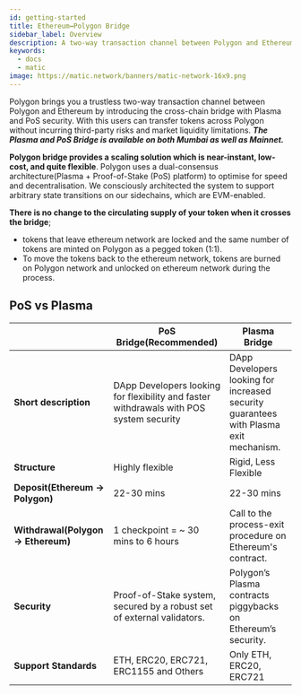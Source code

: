 ```yaml
---
id: getting-started
title: Ethereum↔Polygon Bridge
sidebar_label: Overview
description: A two-way transaction channel between Polygon and Ethereum.
keywords:
  - docs
  - matic
image: https://matic.network/banners/matic-network-16x9.png
---
```


Polygon brings you a trustless two-way transaction channel between Polygon and Ethereum by introducing the cross-chain bridge with Plasma and PoS security. With this users can transfer tokens across Polygon without incurring third-party risks and market liquidity limitations. **_The Plasma and PoS Bridge is available on both Mumbai as well as Mainnet._**

**Polygon bridge provides a scaling solution which is near-instant, low-cost, and quite flexible**. Polygon uses a dual-consensus architecture(Plasma + Proof-of-Stake (PoS) platform)
to optimise for speed and decentralisation. We consciously architected the system to support arbitrary state transitions on our sidechains, which are EVM-enabled.

**There is no change to the circulating supply of your token when it crosses the bridge**;

- tokens that leave ethereum network are locked and the same number of tokens are minted on Polygon as a pegged token (1:1).
- To move the tokens back to the ethereum network, tokens are burned on Polygon network and unlocked on ethereum network during the process.

## PoS vs Plasma

|                                      | PoS Bridge(Recommended)                                                                  | Plasma Bridge                                                                             |
| ------------------------------------ | ---------------------------------------------------------------------------------------- | ----------------------------------------------------------------------------------------- |
| **Short description**                | DApp Developers looking for flexibility and faster withdrawals with POS system security | DApp Developers looking for increased security guarantees with Plasma exit mechanism\.   |
| **Structure**                        | Highly flexible                                                                          | Rigid, Less Flexible                                                                      |
| **Deposit\(Ethereum → Polygon\)**    | 22-30 mins                                                                                 | 22-30 mins                                                                                  |
| **Withdrawal\(Polygon → Ethereum\)** | 1 checkpoint = ~ 30 mins to 6 hours                                                      | Call to the process-exit procedure on Ethereum's contract.                                |
| **Security**                         | Proof\-of\-Stake system, secured by a robust set of external validators\.                | Polygon’s Plasma contracts piggybacks on Ethereum’s security.                             |
| **Support Standards**                | ETH, ERC20, ERC721, ERC1155 and Others                                                   | Only ETH, ERC20, ERC721                                                                   |

